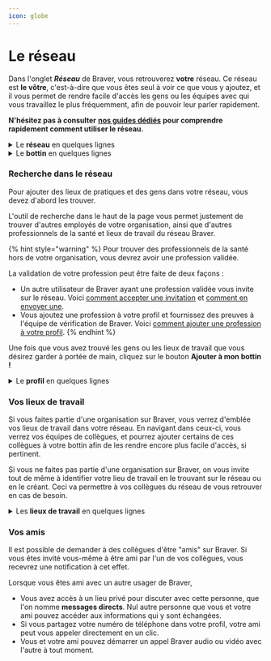 ```yaml
---
icon: globe
---
```


# Le réseau

Dans l'onglet _**Réseau**_ de Braver, vous retrouverez **votre** réseau. Ce réseau est **le vôtre**, c'est-à-dire que vous êtes seul à voir ce que vous y ajoutez, et il vous permet de rendre facile d'accès les gens ou les équipes avec qui vous travaillez le plus fréquemment, afin de pouvoir leur parler rapidement.

**N'hésitez pas à consulter** [**nos guides dédiés**](https://support.braver.net/guides/pour-les-professionnels/reseau) **pour comprendre rapidement comment utiliser le réseau.**

<details>

<summary>Le <strong>réseau</strong> en quelques lignes</summary>

* Braver permet aux professionnels de la santé de collaborer avec tous les acteurs gravitant autour de leurs patients, qu'ils travaillent dans la même organisation ou non. Braver permet donc à des professionnels de la santé validés de trouver des professionnels de la santé travaillant dans d'autres organisations : c'est ce qu'on appelle le **Réseau Braver**.
* On appelle **Réseau Interne** tous les membres d'une même organisation qui échangent sur Braver. Par exemple, en cliquant sur un lieu de travail, on peut voir tous les membres du réseau interne d'un établissement de santé.

</details>

<details>

<summary>Le <strong>bottin</strong> en quelques lignes</summary>

* Dans l'onglet _**Réseau**_ de Braver, il est possible de retrouver tous les membres du réseau interne ou externe à votre établissement de travail dans la barre de recherche.
* Si l'on discute fréquemment avec un professionnel de la santé, il est une bonne pratique de l'ajouter à notre bottin. Son ajout à des fils de discussion sera accéléré car il ou elle sera d'emblée suggéré.
* Lorsque vous ajoutez un professionnel dans votre bottin, il n'est pas notifié.
  * Voici [comment ajouter des gens à votre bottin](https://support.braver.net/guides/pour-les-professionnels/reseau/ajouter-un-contact-a-votre-bottin). L'ajout de lieux de travail fonctionne de la même manière.
* Si vous invitez un collègue à être **ami**, il sera d'emblée également ajouté à votre bottin, et sera notifié de cette demande.

</details>

### Recherche dans le réseau

Pour ajouter des lieux de pratiques et des gens dans votre réseau, vous devez d'abord les trouver.

L'outil de recherche dans le haut de la page vous permet justement de trouver d'autres employés de votre organisation, ainsi que d'autres professionnels de la santé et lieux de travail du réseau Braver.

{% hint style="warning" %}
Pour trouver des professionnels de la santé hors de votre organisation, vous devrez avoir une profession validée.

La validation de votre profession peut être faite de deux façons :

* Un autre utilisateur de Braver ayant une profession validée vous invite sur le réseau. Voici [comment accepter une invitation](https://support.braver.net/guides/pour-les-professionnels/creation-de-compte/accepter-une-invitation) et [comment en envoyer une](https://support.braver.net/guides/pour-les-professionnels/reseau/inviter-un-professionnel-de-la-sante-a-rejoindre-le-reseau-braver).
* Vous ajoutez une profession à votre profil et fournissez des preuves à l'équipe de vérification de Braver. Voici [comment ajouter une profession à votre profil](https://support.braver.net/guides/pour-les-professionnels/gestion-du-profil/ajouter-sa-profession).
{% endhint %}

Une fois que vous avez trouvé les gens ou les lieux de travail que vous désirez garder à portée de main, cliquez sur le bouton **Ajouter à mon bottin !**

<details>

<summary>Le <strong>profil</strong> en quelques lignes</summary>

* Lorsqu'un collègue vous trouve dans le bottin Braver ou clique sur votre nom dans un canal de soins, il est possible pour cette personne de consulter votre profil.
* Votre profil comprend votre photographie, un espace pour vous décrire, votre profession ainsi que votre lieu ou vos lieux de travail.
* Il vous permet de vous assurer qu'il s'agit bien de la bonne personne à qui vous voulez parler ainsi que d'en apprendre plus sur elle.

</details>

### Vos lieux de travail

Si vous faites partie d'une organisation sur Braver, vous verrez d'emblée vos lieux de travail dans votre réseau. En navigant dans ceux-ci, vous verrez vos équipes de collègues, et pourrez ajouter certains de ces collègues à votre bottin afin de les rendre encore plus facile d'accès, si pertinent.

Si vous ne faites pas partie d'une organisation sur Braver, on vous invite tout de même à identifier votre lieu de travail en le trouvant sur le réseau ou en le créant. Ceci va permettre à vos collègues du réseau de vous retrouver en cas de besoin.

<details>

<summary>Les <strong>lieux de travail</strong> en quelques lignes</summary>

* Un lieu de travail regroupe les professionnels de la santé qui œuvrent ensemble dans un lieu de pratique (ex. une clinique privée, une pharmacie, un centre hospitalier, etc.).
* Une organisation de santé peut rassembler plusieurs lieux de travail.

</details>

### Vos amis

Il est possible de demander à des collègues d'être "amis" sur Braver. Si vous êtes invité vous-même à être ami par l'un de vos collègues, vous recevrez une notification à cet effet.

Lorsque vous êtes ami avec un autre usager de Braver,

* Vous avez accès à un lieu privé pour discuter avec cette personne, que l'on nomme **messages directs**. Nul autre personne que vous et votre ami pouvez accéder aux informations qui y sont échangées.
* Si vous partagez votre numéro de téléphone dans votre profil, votre ami peut vous appeler directement en un clic.
* Vous et votre ami pouvez démarrer un appel Braver audio ou vidéo avec l'autre à tout moment.

